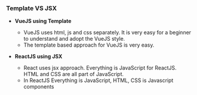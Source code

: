 ### Template VS JSX

* **VueJS using Template**
  * VueJS uses html, js and css separately. It is very easy for a beginner to understand and adopt the VueJS style. 
  * The template based approach for VueJS is very easy.

* **ReactJS using JSX**
  * React uses jsx approach. Everything is JavaScript for ReactJS. HTML and CSS are all part of JavaScript.
  * In ReactJS Everything is JavaScript, HTML, CSS is Javascript components
